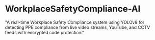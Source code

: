 # WorkplaceSafetyCompliance-AI
"A real-time Workplace Safety Compliance system using YOLOv8 for detecting PPE compliance from live video streams, YouTube, and CCTV feeds with encrypted code protection."
